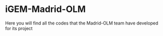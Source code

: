 # iGEM-Madrid-OLM
Here you will find all the codes that the Madrid-OLM team have developed for its project
